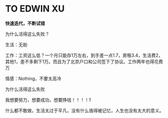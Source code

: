 # TO EDWIN XU

**快速迭代，不断试错**



为什么活得这么失败？

生活：无助

工作：工资这么低？一个月只能存1万左右，到手差一点1.7，房租3.4，生活费2，其他1，差不多剩下1万。而且为了北京户口和公司签下了协议。工作两年也得花费万

情感：Nothing，不要太高冷



为什么活得这么失败

我想要努力，想要成功，想要挣钱！！！！1



什么都不敢做，生活太过于平凡，没有什么值得被记忆，人生也没有太大的意义。

